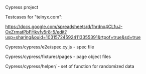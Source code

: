 Cypress project

Testcases for "telnyx.com":


https://docs.google.com/spreadsheets/d/1hrdnx4CL1uJ-OxZrmatPbFHkvfv5r8-5/edit?usp=sharing&ouid=103157245924113355391&rtpof=true&sd=true 


Cypress/cypress/e2e/spec.cy.js - spec file


Cypress/cypress/fixtures/pages - page object files


Cypress/cypress/helper/ - set of function for randomized data



